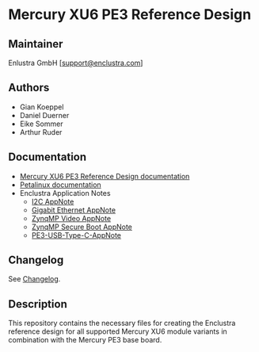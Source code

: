 # Mercury XU6 PE3 Reference Design

## Maintainer

Enlustra GmbH [support@enclustra.com]

## Authors

* Gian Koeppel
* Daniel Duerner
* Eike Sommer
* Arthur Ruder

## Documentation

* [Mercury XU6 PE3 Reference Design documentation](./reference_design/doc/Mercury_XU6_PE3.pdf)
* [Petalinux documentation](https://github.com/enclustra/PetalinuxDocumentation)
* Enclustra Application Notes
  - [I2C AppNote](https://github.com/enclustra/I2CAppNote)
  - [Gigabit Ethernet AppNote](https://github.com/enclustra/GigabitEthernetAppNote)
  - [ZynqMP Video AppNote](https://github.com/enclustra/ZynqMpVideoAppNote)
  - [ZynqMP Secure Boot AppNote](https://github.com/enclustra/ZynqMPSecureBootAppNote)
  - [PE3-USB-Type-C-AppNote](https://github.com/enclustra/PE3-USB-Type-C-AppNote)

## Changelog
See [Changelog](changelog.md).

## Description
This repository contains the necessary files for creating the Enclustra reference design for all supported Mercury XU6 module variants in combination with the Mercury PE3 base board.
